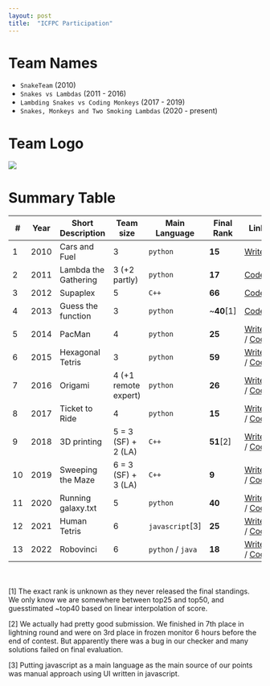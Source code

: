 ```yaml
---
layout: post
title:  "ICFPC Participation"
---
```


# Team Names

- `SnakeTeam` (2010)
- `Snakes vs Lambdas` (2011 - 2016)
- `Lambding Snakes vs Coding Monkeys` (2017 - 2019)
- `Snakes, Monkeys and Two Smoking Lambdas` (2020 - present)

# Team Logo

![](img/snakes-vs-lambdas.png)

# Summary Table

| # | Year | Short Description | Team size | Main Language | Final Rank | Links |
|---|------|------------------|-----------|----------|------|--------------------|
| 1 | 2010 | Cars and Fuel | 3 | `python` | **15** |  [Writeup](http://codeforces.com/blog/entry/480) |
| 2 | 2011 | Lambda the Gathering | 3 (+2 partly) | `python` | **17** | [Code](https://github.com/pankdm/icfpc-2011) |
| 3 | 2012 | Supaplex | 5 | `C++` | **66** | [Code](https://github.com/pankdm/icfpc-2012) |
| 4 | 2013 | Guess the function | 3 | `python` | ~**40**[1]  | [Code](https://github.com/pankdm/icfpc-2013) |
| 5 | 2014 | PacMan | 4 | `python` | **25** | [Writeup](/icfpc-2014.html) / [Code](https://github.com/pankdm/icfpc-2014) |
| 6 | 2015 | Hexagonal Tetris | 3 | `python` | **59** |  [Writeup](/icfpc-2015.html) / [Code](https://github.com/pankdm/icfpc-2015) |
| 7 | 2016 | Origami | 4 (+1 remote expert) | `python` | **26** |  [Writeup](/icfpc-2016.html) / [Code](https://github.com/pankdm/icfpc-2016) |
| 8 | 2017 | Ticket to Ride | 4 | `python` | **15** | [Writeup](/icfpc-2017.html) / [Code](https://github.com/pankdm/icfpc-2017) |
| 9 | 2018 | 3D printing | 5 = 3 (SF) + 2 (LA) | `C++` | **51**[2] | [Writeup](/icfpc-2018.html) / [Code](https://github.com/pankdm/icfpc-2018) |
| 10 | 2019 | Sweeping the Maze | 6 = 3 (SF) + 3 (LA) | `C++` | **9** | [Writeup](/icfpc-2019.html) / [Code](https://github.com/pankdm/icfpc-2019) |
| 11 | 2020 | Running galaxy.txt | 5 | `python` | **40** | [Writeup](/icfpc-2020.html) / [Code](https://github.com/pankdm/icfpc-2020) |
| 12 | 2021 | Human Tetris | 6 | `javascript`[3] | **25** | [Writeup](/icfpc-2021.html) / [Code](https://github.com/pankdm/icfpc-2021) |
| 13 | 2022 | Robovinci | 6 | `python` / `java` | **18** | [Writeup](/icfpc-2022.html) / [Code](https://github.com/pankdm/icfpc-2022) |

<br><br>
[1] The exact rank is unknown as they never released the final standings.
We only know we are somewhere between top25 and top50,
and guesstimated ~top40 based on linear interpolation of score.

[2] We actually had pretty good submission. We finished in 7th place in lightning round and
were on 3rd place in frozen monitor 6 hours before the end of contest.
But apparently there was a bug in our checker and many solutions failed
on final evaluation.

[3] Putting javascript as a main language as the main source of our points
was manual approach using UI written in javascript.
